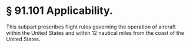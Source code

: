 # § 91.101   Applicability.

This subpart prescribes flight rules governing the operation of aircraft within the United States and within 12 nautical miles from the coast of the United States. 




